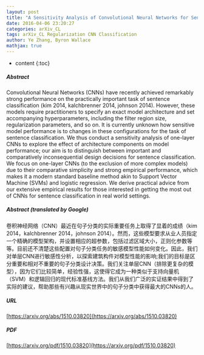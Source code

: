 ```yaml
---
layout: post
title: "A Sensitivity Analysis of Convolutional Neural Networks for Sentence Classification"
date: 2016-04-06 23:20:27
categories: arXiv_CL
tags: arXiv_CL Regularization CNN Classification
author: Ye Zhang, Byron Wallace
mathjax: true
---
```


* content
{:toc}

##### Abstract
Convolutional Neural Networks (CNNs) have recently achieved remarkably strong performance on the practically important task of sentence classification (kim 2014, kalchbrenner 2014, johnson 2014). However, these models require practitioners to specify an exact model architecture and set accompanying hyperparameters, including the filter region size, regularization parameters, and so on. It is currently unknown how sensitive model performance is to changes in these configurations for the task of sentence classification. We thus conduct a sensitivity analysis of one-layer CNNs to explore the effect of architecture components on model performance; our aim is to distinguish between important and comparatively inconsequential design decisions for sentence classification. We focus on one-layer CNNs (to the exclusion of more complex models) due to their comparative simplicity and strong empirical performance, which makes it a modern standard baseline method akin to Support Vector Machine (SVMs) and logistic regression. We derive practical advice from our extensive empirical results for those interested in getting the most out of CNNs for sentence classification in real world settings.

##### Abstract (translated by Google)
卷积神经网络（CNN）最近在句子分类的实际重要任务上取得了显着的成绩（kim 2014，kalchbrenner 2014，johnson 2014）。然而，这些模型要求从业人员指定一个精确的模型架构，并设置相应的超参数，包括过滤区域大小，正则化参数等等。目前还不清楚这些配置对句子分类任务的敏感模型性能如何变化。因此，我们对单层CNN进行敏感性分析，以探索建筑构件对模型性能的影响;我们的目标是区分重要和相对不重要的句子分类设计决策。我们关注单层CNN（排除更复杂的模型），因为它们比较简单，经验性强，这使得它成为一种类似于支持向量机（SVM）和逻辑回归的现代标准基线方法。我们从我们广泛的实证结果中得到了实际的建议，帮助那些有兴趣从现实世界中的句子分类中获得最大的CNNs的人。

##### URL
[https://arxiv.org/abs/1510.03820](https://arxiv.org/abs/1510.03820)

##### PDF
[https://arxiv.org/pdf/1510.03820](https://arxiv.org/pdf/1510.03820)

